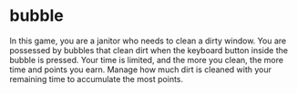 # bubble

In this game, you are a janitor who needs to clean a dirty window. You are possessed by bubbles that clean dirt when the keyboard button inside the bubble is pressed. Your time is limited, and the more you clean, the more time and points you earn. Manage how much dirt is cleaned with your remaining time to accumulate the most points.
